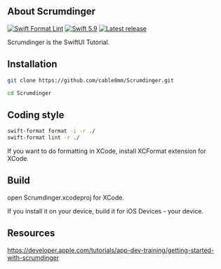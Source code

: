 ## About Scrumdinger

[![Swift Format Lint](https://github.com/cable8mm/Scrumdinger/actions/workflows/swift-format-lint.yml/badge.svg)](https://github.com/cable8mm/Scrumdinger/actions/workflows/swift-format-lint.yml)
[![Swift 5.9](https://img.shields.io/badge/Swift-5.9-F05138?logo=swift&logoColor=white)](https://swift.org)
[![Latest release](https://img.shields.io/github/v/release/cable8mm/Scrumdinger?sort=semver)](https://github.com/cable8mm/Scrumdinger/releases/latest)

Scrumdinger is the SwiftUI Tutorial.

## Installation

```sh
git clone https://github.com/cable8mm/Scrumdinger.git

cd Scrumdinger
```

## Coding style

```sh
swift-format format -i -r ./
swift-format lint -r ./
```

If you want to do formatting in XCode, install XCFormat extension for XCode.

## Build

open Scrumdinger.xcodeproj for XCode.

If you install it on your device, build it for iOS Devices - your device.

## Resources

https://developer.apple.com/tutorials/app-dev-training/getting-started-with-scrumdinger